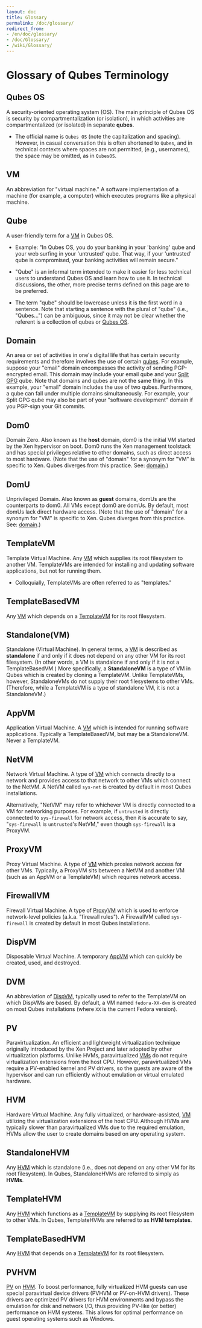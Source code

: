 ```yaml
---
layout: doc
title: Glossary
permalink: /doc/glossary/
redirect_from:
- /en/doc/glossary/
- /doc/Glossary/
- /wiki/Glossary/
---
```


Glossary of Qubes Terminology
=============================

Qubes OS
--------
A security-oriented operating system (OS). The main principle of Qubes OS is
security by compartmentalization (or isolation), in which activities are
compartmentalized (or isolated) in separate **qubes**.

 * The official name is `Qubes OS` (note the capitalization and spacing).
   However, in casual conversation this is often shortened to `Qubes`, and in
   technical contexts where spaces are not permitted, (e.g., usernames), the
   space may be omitted, as in `QubesOS`.

VM
--
An abbreviation for "virtual machine." A software implementation of a machine
(for example, a computer) which executes programs like a physical machine.

Qube
----
A user-friendly term for a [VM](#vm) in Qubes OS.

 * Example: "In Qubes OS, you do your banking in your 'banking' qube and your
   web surfing in your 'untrusted' qube. That way, if your 'untrusted' qube is
   compromised, your banking activities will remain secure."

 * "Qube" is an informal term intended to make it easier for less technical
   users to understand Qubes OS and learn how to use it. In technical
   discussions, the other, more precise terms defined on this page are to be
   preferred.

 * The term "qube" should be lowercase unless it is the first word in a
   sentence. Note that starting a sentence with the plural of "qube" (i.e.,
   "Qubes...") can be ambiguous, since it may not be clear whether the referent
   is a collection of qubes or [Qubes OS](#qubes-os).

Domain
------
An area or set of activities in one's digital life that has certain security
requirements and therefore involves the use of certain [qubes](#qube). For
example, suppose your "email" domain encompasses the activity of sending
PGP-encrypted email. This domain may include your email qube and your [Split
GPG](/doc/split-gpg) qube. Note that domains and qubes are not the same thing.
In this example, your "email" domain includes the use of two qubes. Furthermore,
a qube can fall under multiple domains simultaneously. For example, your Split
GPG qube may also be part of your "software development" domain if you PGP-sign
your Git commits.

Dom0
----
Domain Zero. Also known as the **host** domain, dom0 is the initial VM
started by the Xen hypervisor on boot. Dom0 runs the Xen management toolstack
and has special privileges relative to other domains, such as direct access to
most hardware. (Note that the use of "domain" for a synonym for "VM" is specific
to Xen. Qubes diverges from this practice. See: [domain](#domain).)

DomU
----
Unprivileged Domain. Also known as **guest** domains, domUs are the counterparts
to dom0. All VMs except dom0 are domUs. By default, most domUs lack direct
hardware access. (Note that the use of "domain" for a synonym for "VM" is
specific to Xen. Qubes diverges from this practice. See: [domain](#domain).)

TemplateVM
----------
Template Virtual Machine. Any [VM](#vm) which supplies its root filesystem to
another VM. TemplateVMs are intended for installing and updating software
applications, but not for running them.

 * Colloquially, TemplateVMs are often referred to as "templates."

TemplateBasedVM
---------------
Any [VM](#vm) which depends on a [TemplateVM](#templatevm) for its root
filesystem.

Standalone(VM)
--------------
Standalone (Virtual Machine). In general terms, a [VM](#vm) is described as
**standalone** if and only if it does not depend on any other VM for its root
filesystem. (In other words, a VM is standalone if and only if it is not a
TemplateBasedVM.) More specifically, a **StandaloneVM** is a type of VM in Qubes
which is created by cloning a TemplateVM. Unlike TemplateVMs, however,
StandaloneVMs do not supply their root filesystems to other VMs. (Therefore,
while a TemplateVM is a type of standalone VM, it is not a StandaloneVM.)

AppVM
-----
Application Virtual Machine. A [VM](#vm) which is intended for running software
applications. Typically a TemplateBasedVM, but may be a StandaloneVM. Never a
TemplateVM.

NetVM
-----
Network Virtual Machine. A type of [VM](#vm) which connects directly to a
network and provides access to that network to other VMs which connect to the
NetVM. A NetVM called `sys-net` is created by default in most Qubes
installations.

Alternatively, "NetVM" may refer to whichever VM is directly connected to a VM
for networking purposes. For example, if `untrusted` is directly connected to
`sys-firewall` for network access, then it is accurate to say, "`sys-firewall`
is `untrusted`'s NetVM," even though `sys-firewall` is a ProxyVM.

ProxyVM
-------
Proxy Virtual Machine. A type of [VM](#vm) which proxies network access for
other VMs. Typically, a ProxyVM sits between a NetVM and another VM (such as an
AppVM or a TemplateVM) which requires network access.

FirewallVM
----------
Firewall Virtual Machine. A type of [ProxyVM](#proxyvm) which is used to enforce
network-level policies (a.k.a. "firewall rules"). A FirewallVM called
`sys-firewall` is created by default in most Qubes installations.

DispVM
------
Disposable Virtual Machine. A temporary [AppVM](#appvm) which can quickly be
created, used, and destroyed.

DVM
---
An abbreviation of [DispVM](#dispvm), typically used to refer to the TemplateVM
on which DispVMs are based. By default, a VM named `fedora-XX-dvm` is created on
most Qubes installations (where `XX` is the current Fedora version).

PV
--
Paravirtualization. An efficient and lightweight virtualization technique
originally introduced by the Xen Project and later adopted by other
virtualization platforms. Unlike HVMs, paravirtualized [VMs](#vm) do not require
virtualization extensions from the host CPU. However, paravirtualized VMs
require a PV-enabled kernel and PV drivers, so the guests are aware of the
hypervisor and can run efficiently without emulation or virtual emulated
hardware.

HVM
---
Hardware Virtual Machine. Any fully virtualized, or hardware-assisted, [VM](#vm)
utilizing the virtualization extensions of the host CPU. Although HVMs are
typically slower than paravirtualized VMs due to the required emulation, HVMs
allow the user to create domains based on any operating system.

StandaloneHVM
-------------
Any [HVM](#hvm) which is standalone (i.e., does not depend on any other VM for
its root filesystem). In Qubes, StandaloneHVMs are referred to simply as
**HVMs**.

TemplateHVM
-----------
Any [HVM](#hvm) which functions as a [TemplateVM](#templatevm) by supplying its
root filesystem to other VMs. In Qubes, TemplateHVMs are referred to as **HVM
templates**.

TemplateBasedHVM
----------------
Any [HVM](#hvm) that depends on a [TemplateVM](#templatevm) for its root
filesystem. 

PVHVM
-----
[PV](#pv) on [HVM](#hvm). To boost performance, fully virtualized HVM guests can
use special paravirtual device drivers (PVHVM or PV-on-HVM drivers). These
drivers are optimized PV drivers for HVM environments and bypass the emulation
for disk and network I/O, thus providing PV-like (or better) performance on HVM
systems. This allows for optimal performance on guest operating systems such as
Windows.

